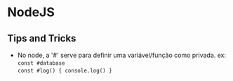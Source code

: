 # NodeJS

## Tips and Tricks

- No node, a '#' serve para definir uma variável/função como privada. ex:  
  `const #database`  
  `const #log() { console.log() } `
